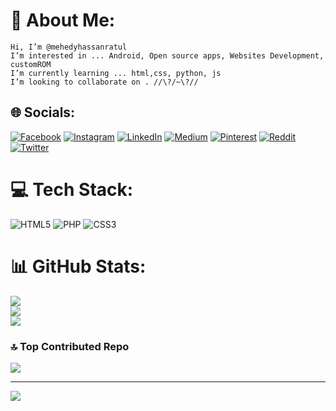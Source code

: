 # 💫 About Me:
    Hi, I’m @mehedyhassanratul
    I’m interested in ... Android, Open source apps, Websites Development, customROM
    I’m currently learning ... html,css, python, js
    I’m looking to collaborate on . //\?/~\?//


## 🌐 Socials:
[![Facebook](https://img.shields.io/badge/Facebook-%231877F2.svg?logo=Facebook&logoColor=white)](https://facebook.com/mehedyhassanratul2) [![Instagram](https://img.shields.io/badge/Instagram-%23E4405F.svg?logo=Instagram&logoColor=white)](https://instagram.com/mehedyhassanratul) [![LinkedIn](https://img.shields.io/badge/LinkedIn-%230077B5.svg?logo=linkedin&logoColor=white)](https://linkedin.com/in/mehedyhassanratul2) [![Medium](https://img.shields.io/badge/Medium-12100E?logo=medium&logoColor=white)](https://medium.com/@mehedyhassanratul) [![Pinterest](https://img.shields.io/badge/Pinterest-%23E60023.svg?logo=Pinterest&logoColor=white)](https://pinterest.com/mehedyhassanratul) [![Reddit](https://img.shields.io/badge/Reddit-%23FF4500.svg?logo=Reddit&logoColor=white)](https://reddit.com/user/mehedyhassanratul) [![Twitter](https://img.shields.io/badge/Twitter-%231DA1F2.svg?logo=Twitter&logoColor=white)](https://twitter.com/mehedyhassanratul2) 

# 💻 Tech Stack:
![HTML5](https://img.shields.io/badge/html5-%23E34F26.svg?style=for-the-badge&logo=html5&logoColor=white) ![PHP](https://img.shields.io/badge/php-%23777BB4.svg?style=for-the-badge&logo=php&logoColor=white) ![CSS3](https://img.shields.io/badge/css3-%231572B6.svg?style=for-the-badge&logo=css3&logoColor=white)
# 📊 GitHub Stats:
![](https://github-readme-stats.vercel.app/api?username=mehedyhassanratul&theme=material-palenight&hide_border=false&include_all_commits=true&count_private=false)<br/>
![](https://github-readme-streak-stats.herokuapp.com/?user=mehedyhassanratul&theme=material-palenight&hide_border=false)<br/>
![](https://github-readme-stats.vercel.app/api/top-langs/?username=mehedyhassanratul&theme=material-palenight&hide_border=false&include_all_commits=true&count_private=false&layout=compact)

### 🔝 Top Contributed Repo
![](https://github-contributor-stats.vercel.app/api?username=mehedyhassanratul&limit=5&theme=onedark&combine_all_yearly_contributions=true)

---
[![](https://visitcount.itsvg.in/api?id=mehedyhassanratul&label=Profile%20Views&pretty=true)](https://visitcount.itsvg.in)

<!-- Proudly created with GPRM ( https://gprm.itsvg.in ) -->
